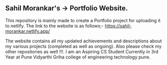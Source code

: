 ## Sahil Morankar's -> Portfolio Website.
This repository is mainly made to create a Portfolio project for uploading it to netlify.
The link to the website is as follows;-
https://sahil-morankar.netlify.app/


The website contains all my updated achievements and descriptions about my various projects (completed as well as ongoing).
Also please check my other repositories as well !!!.
I am an Aspiring CS Student Currently in 3rd Year at Pune Vidyarthi Griha college of engineering technology pune. 


